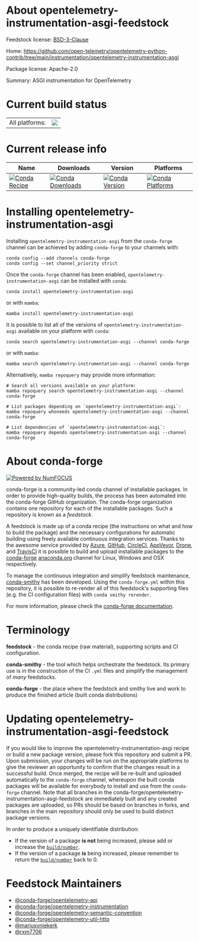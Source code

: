 About opentelemetry-instrumentation-asgi-feedstock
==================================================

Feedstock license: [BSD-3-Clause](https://github.com/conda-forge/opentelemetry-instrumentation-asgi-feedstock/blob/main/LICENSE.txt)

Home: https://github.com/open-telemetry/opentelemetry-python-contrib/tree/main/instrumentation/opentelemetry-instrumentation-asgi

Package license: Apache-2.0

Summary: ASGI instrumentation for OpenTelemetry

Current build status
====================


<table><tr><td>All platforms:</td>
    <td>
      <a href="https://dev.azure.com/conda-forge/feedstock-builds/_build/latest?definitionId=13871&branchName=main">
        <img src="https://dev.azure.com/conda-forge/feedstock-builds/_apis/build/status/opentelemetry-instrumentation-asgi-feedstock?branchName=main">
      </a>
    </td>
  </tr>
</table>

Current release info
====================

| Name | Downloads | Version | Platforms |
| --- | --- | --- | --- |
| [![Conda Recipe](https://img.shields.io/badge/recipe-opentelemetry--instrumentation--asgi-green.svg)](https://anaconda.org/conda-forge/opentelemetry-instrumentation-asgi) | [![Conda Downloads](https://img.shields.io/conda/dn/conda-forge/opentelemetry-instrumentation-asgi.svg)](https://anaconda.org/conda-forge/opentelemetry-instrumentation-asgi) | [![Conda Version](https://img.shields.io/conda/vn/conda-forge/opentelemetry-instrumentation-asgi.svg)](https://anaconda.org/conda-forge/opentelemetry-instrumentation-asgi) | [![Conda Platforms](https://img.shields.io/conda/pn/conda-forge/opentelemetry-instrumentation-asgi.svg)](https://anaconda.org/conda-forge/opentelemetry-instrumentation-asgi) |

Installing opentelemetry-instrumentation-asgi
=============================================

Installing `opentelemetry-instrumentation-asgi` from the `conda-forge` channel can be achieved by adding `conda-forge` to your channels with:

```
conda config --add channels conda-forge
conda config --set channel_priority strict
```

Once the `conda-forge` channel has been enabled, `opentelemetry-instrumentation-asgi` can be installed with `conda`:

```
conda install opentelemetry-instrumentation-asgi
```

or with `mamba`:

```
mamba install opentelemetry-instrumentation-asgi
```

It is possible to list all of the versions of `opentelemetry-instrumentation-asgi` available on your platform with `conda`:

```
conda search opentelemetry-instrumentation-asgi --channel conda-forge
```

or with `mamba`:

```
mamba search opentelemetry-instrumentation-asgi --channel conda-forge
```

Alternatively, `mamba repoquery` may provide more information:

```
# Search all versions available on your platform:
mamba repoquery search opentelemetry-instrumentation-asgi --channel conda-forge

# List packages depending on `opentelemetry-instrumentation-asgi`:
mamba repoquery whoneeds opentelemetry-instrumentation-asgi --channel conda-forge

# List dependencies of `opentelemetry-instrumentation-asgi`:
mamba repoquery depends opentelemetry-instrumentation-asgi --channel conda-forge
```


About conda-forge
=================

[![Powered by
NumFOCUS](https://img.shields.io/badge/powered%20by-NumFOCUS-orange.svg?style=flat&colorA=E1523D&colorB=007D8A)](https://numfocus.org)

conda-forge is a community-led conda channel of installable packages.
In order to provide high-quality builds, the process has been automated into the
conda-forge GitHub organization. The conda-forge organization contains one repository
for each of the installable packages. Such a repository is known as a *feedstock*.

A feedstock is made up of a conda recipe (the instructions on what and how to build
the package) and the necessary configurations for automatic building using freely
available continuous integration services. Thanks to the awesome service provided by
[Azure](https://azure.microsoft.com/en-us/services/devops/), [GitHub](https://github.com/),
[CircleCI](https://circleci.com/), [AppVeyor](https://www.appveyor.com/),
[Drone](https://cloud.drone.io/welcome), and [TravisCI](https://travis-ci.com/)
it is possible to build and upload installable packages to the
[conda-forge](https://anaconda.org/conda-forge) [anaconda.org](https://anaconda.org/)
channel for Linux, Windows and OSX respectively.

To manage the continuous integration and simplify feedstock maintenance,
[conda-smithy](https://github.com/conda-forge/conda-smithy) has been developed.
Using the ``conda-forge.yml`` within this repository, it is possible to re-render all of
this feedstock's supporting files (e.g. the CI configuration files) with ``conda smithy rerender``.

For more information, please check the [conda-forge documentation](https://conda-forge.org/docs/).

Terminology
===========

**feedstock** - the conda recipe (raw material), supporting scripts and CI configuration.

**conda-smithy** - the tool which helps orchestrate the feedstock.
                   Its primary use is in the construction of the CI ``.yml`` files
                   and simplify the management of *many* feedstocks.

**conda-forge** - the place where the feedstock and smithy live and work to
                  produce the finished article (built conda distributions)


Updating opentelemetry-instrumentation-asgi-feedstock
=====================================================

If you would like to improve the opentelemetry-instrumentation-asgi recipe or build a new
package version, please fork this repository and submit a PR. Upon submission,
your changes will be run on the appropriate platforms to give the reviewer an
opportunity to confirm that the changes result in a successful build. Once
merged, the recipe will be re-built and uploaded automatically to the
`conda-forge` channel, whereupon the built conda packages will be available for
everybody to install and use from the `conda-forge` channel.
Note that all branches in the conda-forge/opentelemetry-instrumentation-asgi-feedstock are
immediately built and any created packages are uploaded, so PRs should be based
on branches in forks, and branches in the main repository should only be used to
build distinct package versions.

In order to produce a uniquely identifiable distribution:
 * If the version of a package **is not** being increased, please add or increase
   the [``build/number``](https://docs.conda.io/projects/conda-build/en/latest/resources/define-metadata.html#build-number-and-string).
 * If the version of a package **is** being increased, please remember to return
   the [``build/number``](https://docs.conda.io/projects/conda-build/en/latest/resources/define-metadata.html#build-number-and-string)
   back to 0.

Feedstock Maintainers
=====================

* [@conda-forge/opentelemetry-api](https://github.com/orgs/conda-forge/teams/opentelemetry-api/)
* [@conda-forge/opentelemetry-instrumentation](https://github.com/orgs/conda-forge/teams/opentelemetry-instrumentation/)
* [@conda-forge/opentelemetry-semantic-convention](https://github.com/orgs/conda-forge/teams/opentelemetry-semantic-convention/)
* [@conda-forge/opentelemetry-util-http](https://github.com/orgs/conda-forge/teams/opentelemetry-util-http/)
* [@mariusvniekerk](https://github.com/mariusvniekerk/)
* [@rxm7706](https://github.com/rxm7706/)

